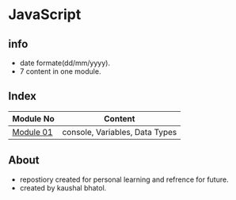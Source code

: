 # JavaScript

## info

* date formate(dd/mm/yyyy).
* 7 content in one module.

## Index

Module No   |   Content
------------|--------------
[Module 01](Module01/README.md) | console, Variables, Data Types

## About

* repostiory created for personal learning and refrence for future.
* created by kaushal bhatol.
